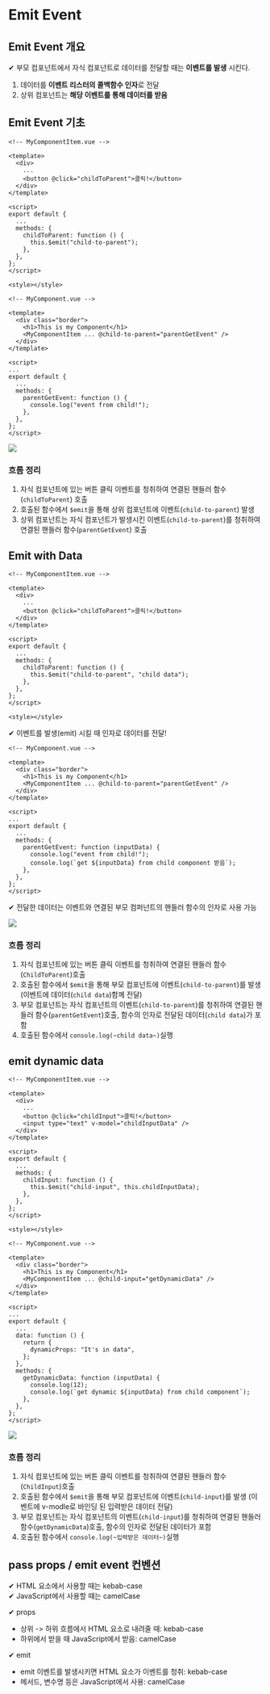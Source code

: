 # Emit Event

## Emit Event 개요

✔ 부모 컴포넌트에서 자식 컴포넌트로 데이터를 전달할 때는 **이벤트를 발생** 시킨다.

1. 데이터를 **이벤트 리스터의 콜백함수 인자**로 전달
2. 상위 컴포넌트는 **해당 이벤트를 통해 데이터를 받음**

## Emit Event 기초

```vue
<!-- MyComponentItem.vue -->

<template>
  <div>
    ...
    <button @click="childToParent">클릭!</button>
  </div>
</template>

<script>
export default {
  ...
  methods: {
    childToParent: function () {
      this.$emit("child-to-parent");
    },
  },
};
</script>

<style></style>
```

```vue
<!-- MyComponent.vue -->

<template>
  <div class="border">
    <h1>This is my Component</h1>
    <MyComponentItem ... @child-to-parent="parentGetEvent" />
  </div>
</template>

<script>
...
export default {
  ...
  methods: {
    parentGetEvent: function () {
      console.log("event from child!");
    },
  },
};
</script>
```

![](assets/Emit_Event.md/2022-11-02-15-49-53.png)

### 흐름 정리

1. 자식 컴포넌트에 있는 버튼 클릭 이벤트를 청취하여 연결된 핸들러 함수(`childToParent`) 호출
2. 호출된 함수에서 `$emit`을 통해 상위 컴포넌트에 이벤트(`child-to-parent`) 발생
3. 상위 컴포넌트는 자식 컴포넌트가 발생시킨 이벤트(`child-to-parent`)를 청취하여 연결된 핸들러 함수(`parentGetEvent`) 호출

## Emit with Data

```vue
<!-- MyComponentItem.vue -->

<template>
  <div>
    ...
    <button @click="childToParent">클릭!</button>
  </div>
</template>

<script>
export default {
  ...
  methods: {
    childToParent: function () {
      this.$emit("child-to-parent", "child data");
    },
  },
};
</script>

<style></style>
```

✔ 이벤트를 발생(emit) 시킬 때 인자로 데이터를 전달!

```vue
<!-- MyComponent.vue -->

<template>
  <div class="border">
    <h1>This is my Component</h1>
    <MyComponentItem ... @child-to-parent="parentGetEvent" />
  </div>
</template>

<script>
...
export default {
  ...
  methods: {
    parentGetEvent: function (inputData) {
      console.log("event from child!");
      console.log(`get ${inputData} from child component 받음`);
    },
  },
};
</script>
```

✔ 전달한 데이터는 이벤트와 연결된 부모 컴퍼넌트의 핸들러 함수의 인자로 사용 가능

![](assets/Emit_Event.md/2022-11-02-15-56-04.png)

### 흐름 정리

1. 자식 컴포넌트에 있는 버튼 클릭 이벤트를 청취하여 연결된 핸들러 함수(`ChildToParent`)호출
2. 호출된 함수에서 `$emit`을 통해 부모 컴포넌트에 이벤트(`child-to-parent`)를 발생 (이벤트에 데이터(`child data`)함께 전달)
3. 부모 컴포넌트는 자식 컴포넌트의 이벤트(`child-to-parent`)를 청취하여 연결된 핸들러 함수(`parentGetEvent`)호출, 함수의 인자로 전달된 데이터(`child data`)가 포함
4. 호출된 함수에서 `console.log(~child data~)`실행

## emit dynamic data

```vue
<!-- MyComponentItem.vue -->

<template>
  <div>
    ...
    <button @click="childInput">클릭!</button>
    <input type="text" v-model="childInputData" />
  </div>
</template>

<script>
export default {
  ...
  methods: {
    childInput: function () {
      this.$emit("child-input", this.childInputData);
    },
  },
};
</script>

<style></style>
```

```vue
<!-- MyComponent.vue -->

<template>
  <div class="border">
    <h1>This is my Component</h1>
    <MyComponentItem ... @child-input="getDynamicData" />
  </div>
</template>

<script>
...
export default {
  ...
  data: function () {
    return {
      dynamicProps: "It's in data",
    };
  },
  methods: {
    getDynamicData: function (inputData) {
      console.log(12);
      console.log(`get dynamic ${inputData} from child component`);
    },
  },
};
</script>
```

![](assets/Emit_Event.md/2022-11-02-16-59-05.png)

### 흐름 정리

1. 자식 컴포넌트에 있는 버튼 클릭 이벤트를 청취하여 연결된 핸들러 함수(`ChildInput`)호출
2. 호출된 함수에서 `$emit`을 통해 부모 컴포넌트에 이벤트(`child-input`)를 발생 (이벤트에 v-modle로 바인딩 된 입력받은 데이터 전달)
3. 부모 컴포넌트는 자식 컴포넌트의 이벤트(`child-input`)를 청취하여 연결된 핸들러 함수(`getDynamicData`)호출, 함수의 인자로 전달된 데이터가 포함
4. 호출된 함수에서 `console.log(~입력받은 데이터~)`실행

## pass props / emit event 컨벤션

✔ HTML 요소에서 사용할 때는 kebab-case  
✔ JavaScript에서 사용할 때는 camelCase

✔ props

- 상위 -> 하위 흐름에서 HTML 요소로 내려줄 때: kebab-case
- 하위에서 받을 때 JavaScript에서 받음: camelCase

✔ emit

- emit 이벤트를 발생시키면 HTML 요소가 이벤트를 청취: kebab-case
- 메서드, 변수명 등은 JavaScript에서 사용: camelCase

